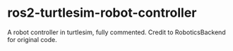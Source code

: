 # ros2-turtlesim-robot-controller
A robot controller in turtlesim, fully commented. Credit to RoboticsBackend for original code.
